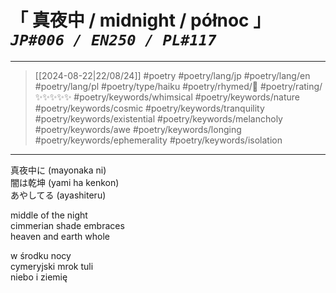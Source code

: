 # &#12300; 真夜中 / midnight / północ &#12301; *`JP#006 / EN250 / PL#117`*

---

> [[2024-08-22|22/08/24]]
> #poetry 
> #poetry/lang/jp #poetry/lang/en #poetry/lang/pl 
> #poetry/type/haiku 
> #poetry/rhymed/🔴 
> #poetry/rating/✨✨✨✨✨ 
> #poetry/keywords/whimsical #poetry/keywords/nature #poetry/keywords/cosmic #poetry/keywords/tranquility #poetry/keywords/existential #poetry/keywords/melancholy #poetry/keywords/awe #poetry/keywords/longing #poetry/keywords/ephemerality #poetry/keywords/isolation 

---

真夜中に (mayonaka ni)  
闇は乾坤 (yami ha kenkon)  
あやしてる (ayashiteru)  
  
middle of the night  
cimmerian shade embraces  
heaven and earth whole  
  
w środku nocy  
cymeryjski mrok tuli  
niebo i ziemię